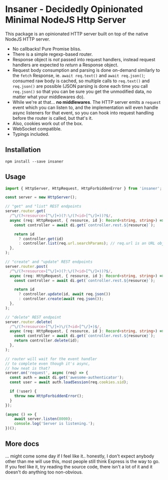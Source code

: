 # Insaner - Decidedly Opinionated Minimal NodeJS Http Server

This package is an opinionated HTTP server built on top of
the native NodeJS HTTP server.

 - No callbacks! Pure Promise bliss.
 - There is a simple regexp-based router.
 - Response object is _not_ passed into request handlers,
   instead request handlers are expected to _return_
   a Response object.
 - Request body consumption and parsing is done on-demand
   similarly to the `fetch` Response, ie. `await req.text()`
   and `await req.json()`; consumed raw body is cached, so
   multiple calls to `req.text()` and `req.json()` are possible
   (JSON parsing is done each time you call `req.json()` so that
   you can be sure you get the unmodified data, no matter what
   your middlewares do).
 - While we're at that... **no middlewares**. The HTTP server
   emits a `request` event which you can listen to, and the
   implementation will even handle async listeners for that event,
   so you can hook into request handling before the router is called,
   but that's it.
 - Also, cookies work out of the box.
 - WebSocket compatible.
 - Typings included.

## Installation

```shell
npm install --save insaner
```

## Usage

```typescript
import { HttpServer, HttpRequest, HttpForbiddenError } from 'insaner';

const server = new HttpServer();

// "get" and "list" REST endpoints
server.router.get(
  /^\/(?<resource>[^\/]+)(?:\/(?<id>[^\/]+))?$/,
  async (req: HttpRequest, { resource, id }: Record<string, string>) => {
    const controller = await di.get(`controller.rest.${resource}`);

    return id
      ? controller.get(id)
      : controller.list(req.url.searchParams); // req.url is an URL object
  },
);

// "create" and "update" REST endpoints
server.router.post(
  /^\/(?<resource>[^\/]+)(?:\/(?<id>[^\/]+))?$/,
  async (req: HttpRequest, { resource, id }: Record<string, string>) => {
    const controller = await di.get(`controller.rest.${resource}`);

    return id
      ? controller.update(id, await req.json())
      : controller.create(await req.json());
  },
);

// "delete" REST endpoint
server.router.delete(
  /^\/(?<resource>[^\/]+)\/(?<id>[^\/]+)$/,
  async (req: HttpRequest, { resource, id }: Record<string, string>) => {
    const controller = await di.get(`controller.rest.${resource}`);
    return controller.delete(id);
  },
);

// router will wait for the event handler
// to complete even though it's async,
// how neat is that?
server.on('request', async (req) => {
  const auth = await di.get('awesome-authenticator');
  const user = await auth.loadSession(req.cookies.sid);

  if (!user) {
    throw new HttpForbiddenError();
  }
});

(async () => {
    await server.listen(8000);
    console.log('Server is listening.');
})();
```

## More docs

... might come some day if I feel like it.. honestly, I don't expect
anybody other than me will use this, most people still think Express
is the way to go. If you feel like it, try reading the source code,
there isn't a lot of it and it doesn't do anything too non-obvious.
